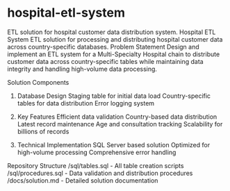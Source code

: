 # hospital-etl-system
ETL solution for hospital customer data distribution system.
Hospital ETL System
ETL solution for processing and distributing hospital customer data across country-specific databases.
Problem Statement
Design and implement an ETL system for a Multi-Specialty Hospital chain to distribute customer data across country-specific tables while maintaining data integrity and handling high-volume data processing.

Solution Components
1. Database Design
Staging table for initial data load
Country-specific tables for data distribution
Error logging system

2. Key Features
Efficient data validation
Country-based data distribution
Latest record maintenance
Age and consultation tracking
Scalability for billions of records

3. Technical Implementation
SQL Server based solution
Optimized for high-volume processing
Comprehensive error handling

Repository Structure
/sql/tables.sql - All table creation scripts
/sql/procedures.sql - Data validation and distribution procedures
/docs/solution.md - Detailed solution documentation
